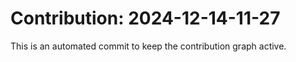 # Contribution: 2024-12-14-11-27
This is an automated commit to keep the contribution graph active.
